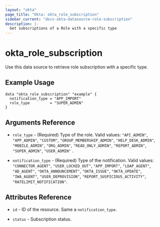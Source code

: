 ```yaml
---
layout: "okta"
page_title: "Okta: okta_role_subscription"
sidebar_current: "docs-okta-datasource-role-subscription"
description: |-
  Get subscriptions of a Role with a specific type
---
```


# okta_role_subscription

Use this data source to retrieve role subscription with a specific type.

## Example Usage

```hcl
data "okta_role_subscription" "example" {
  notification_type = "APP_IMPORT"
  role_type         = "SUPER_ADMIN"
}
```

## Arguments Reference

- `role_type` - (Required) Type of the role. Valid values:
  `"API_ADMIN"`,
  `"APP_ADMIN"`,
  `"CUSTOM"`,
  `"GROUP_MEMBERSHIP_ADMIN"`,
  `"HELP_DESK_ADMIN"`,
  `"MOBILE_ADMIN"`,
  `"ORG_ADMIN"`,
  `"READ_ONLY_ADMIN"`,
  `"REPORT_ADMIN"`,
  `"SUPER_ADMIN"`,
  `"USER_ADMIN"`
  .

- `notification_type` - (Required) Type of the notification. Valid values: `"CONNECTOR_AGENT"`, `"USER_LOCKED_OUT"`, 
  `"APP_IMPORT"`, `"LDAP_AGENT"`, `"AD_AGENT"`, `"OKTA_ANNOUNCEMENT"`, `"OKTA_ISSUE"`, `"OKTA_UPDATE"`, `"IWA_AGENT"`, 
  `"USER_DEPROVISION"`, `"REPORT_SUSPICIOUS_ACTIVITY"`, `"RATELIMIT_NOTIFICATION"`.

## Attributes Reference

- `id` - ID of the resource. Same a `notification_type`.

- `status` - Subscription status.
